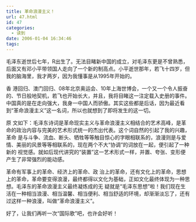 ```yaml
---
title: 革命浪漫主义！
url: 47.html
id: 47
categories:
  - 读到
date: 2006-01-04 16:34:46
tags:
---
```


毛泽东逝世后七年，R出生了。无法目睹新中国的成立，对毛泽东更是不曾熟悉，后面又有邓小平带领国人走向了一个新的制高点。小平逝世那年，若飞十四岁，但我的脑海里，我才两岁，因为我懂事是从1995年开始的。  
  
香 港回归、澳门回归、08年北京奥运会、10年上海世博会，一个又一个令人振奋的、节日般地契机，若飞也开始长大，并且，我将目睹这一注定载入史册的事件。 中国真的是在走向强大，我身一中国人而骄傲。其实这些都是后话，因为最近看到“革命浪漫主义”这一名词，所以也就想到了即将发生的这一切。  
  
原 文如下：毛泽东诗词是革命现实主义与革命浪漫主义相结合的艺术高峰，是革命的政治内容与完美的艺术形式统一的杰出代表。这个词自然的引起了我的兴趣，革命 是与斗争、流血、断头、牺牲等等触目惊心的字眼相联系的，浪漫则是与爱情、美丽的风景等等相联系的，现在两个不大“协调”的词放在一起，便引起了一种新的 视觉感。就如后现代讲究的“装置”这一艺术形式一样，并置、夸张、变形便产生了非常强烈的能动感。  
  
革命有军事上的革命、经济上的革命、政 治上的革命，还有文化上的革命，思想上的革命，革命要变得浪漫，最终都得以文化为基础，正如文化最终体现为一种思想。毛泽东的革命浪漫主义最终凝炼成的无 疑就是“毛泽东思想”啦！我们现在生活在一种相当浪漫、相当温馨、相当便利、相当舒适的环境，却渐渐淡忘了，还有过这样一种浪漫，叫做“革命浪漫主义”。  
  
好了，让我们再听一次“国际歌”吧，也许会好听！